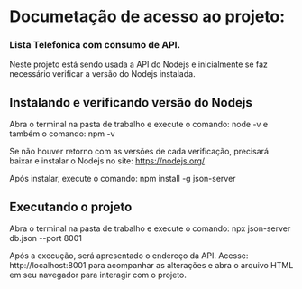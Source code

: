 <h1>Documetação de acesso ao projeto:</h1>
<h3>Lista Telefonica com consumo de API.</h3>

Neste projeto está sendo usada a API do Nodejs e inicialmente 
se faz necessário verificar a versão do Nodejs instalada.

  <h2>Instalando e verificando versão do Nodejs</h2>

Abra o terminal na pasta de trabalho e execute o comando: 
node -v
e também o comando:
npm -v

Se não houver retorno com as versões de cada verificação, 
precisará baixar e instalar o Nodejs no site: https://nodejs.org/

Após instalar, execute o comando:
npm install -g json-server

  <h2>Executando o projeto</h2>

Abra o terminal na pasta de trabalho e execute o comando:
npx json-server db.json --port 8001

Após a execução, será apresentado o endereço da API. 
Acesse: http://localhost:8001 para acompanhar as alterações 
e abra o arquivo HTML em seu navegador para interagir com o projeto.
